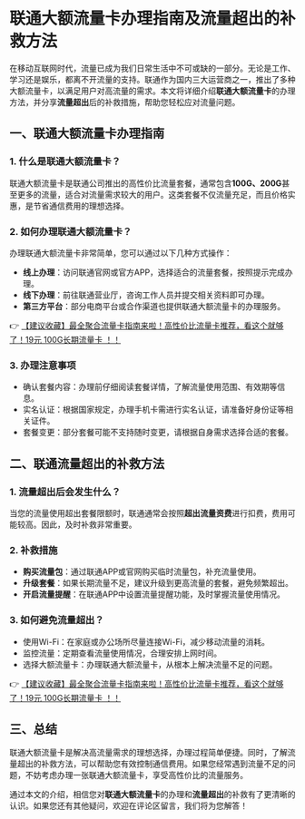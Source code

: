 # 联通大额流量卡办理指南及流量超出的补救方法

在移动互联网时代，流量已成为我们日常生活中不可或缺的一部分。无论是工作、学习还是娱乐，都离不开流量的支持。联通作为国内三大运营商之一，推出了多种大额流量卡，以满足用户对高流量的需求。本文将详细介绍**联通大额流量卡**的办理方法，并分享**流量超出**后的补救措施，帮助您轻松应对流量问题。

## 一、联通大额流量卡办理指南

### 1. 什么是联通大额流量卡？
联通大额流量卡是联通公司推出的高性价比流量套餐，通常包含**100G、200G**甚至更多的流量，适合对流量需求较大的用户。这类套餐不仅流量充足，而且价格实惠，是节省通信费用的理想选择。

### 2. 如何办理联通大额流量卡？
办理联通大额流量卡非常简单，您可以通过以下几种方式操作：
- **线上办理**：访问联通官网或官方APP，选择适合的流量套餐，按照提示完成办理。
- **线下办理**：前往联通营业厅，咨询工作人员并提交相关资料即可办理。
- **第三方平台**：部分电商平台或合作渠道也提供联通大额流量卡的办理服务。

👉 [【建议收藏】最全聚合流量卡指南来啦！高性价比流量卡推荐，看这个就够了！19元 100G长期流量卡 ！！](https://bit.ly/Liuliangka)

### 3. 办理注意事项
- 确认套餐内容：办理前仔细阅读套餐详情，了解流量使用范围、有效期等信息。
- 实名认证：根据国家规定，办理手机卡需进行实名认证，请准备好身份证等相关证件。
- 套餐变更：部分套餐可能不支持随时变更，请根据自身需求选择合适的套餐。

## 二、联通流量超出的补救方法

### 1. 流量超出后会发生什么？
当您的流量使用超出套餐限额时，联通通常会按照**超出流量资费**进行扣费，费用可能较高。因此，及时补救非常重要。

### 2. 补救措施
- **购买流量包**：通过联通APP或官网购买临时流量包，补充流量使用。
- **升级套餐**：如果长期流量不足，建议升级到更高流量的套餐，避免频繁超出。
- **开启流量提醒**：在联通APP中设置流量提醒功能，及时掌握流量使用情况。

### 3. 如何避免流量超出？
- 使用Wi-Fi：在家庭或办公场所尽量连接Wi-Fi，减少移动流量的消耗。
- 监控流量：定期查看流量使用情况，合理安排上网时间。
- 选择大额流量卡：办理联通大额流量卡，从根本上解决流量不足的问题。

👉 [【建议收藏】最全聚合流量卡指南来啦！高性价比流量卡推荐，看这个就够了！19元 100G长期流量卡 ！！](https://bit.ly/Liuliangka)

## 三、总结
联通大额流量卡是解决高流量需求的理想选择，办理过程简单便捷。同时，了解流量超出的补救方法，可以帮助您有效控制通信费用。如果您经常遇到流量不足的问题，不妨考虑办理一张联通大额流量卡，享受高性价比的流量服务。

通过本文的介绍，相信您对**联通大额流量卡**的办理和**流量超出**的补救有了更清晰的认识。如果您还有其他疑问，欢迎在评论区留言，我们将为您解答！